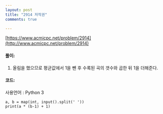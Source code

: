 ```yaml
---
layout: post
title: "2914 저작권"
comments: true

---
```

[https://www.acmicpc.net/problem/2914](http://www.acmicpc.net/problem/2914)

#### **풀이:**
1. 올림을 했으므로 평균값에서 1을 뺀 후 수록된 곡의 갯수와 곱한 뒤 1을 더해준다.

#### **코드:**
사용언어 : Python 3
```
a, b = map(int, input().split(' '))
print(a * (b-1) + 1)
```